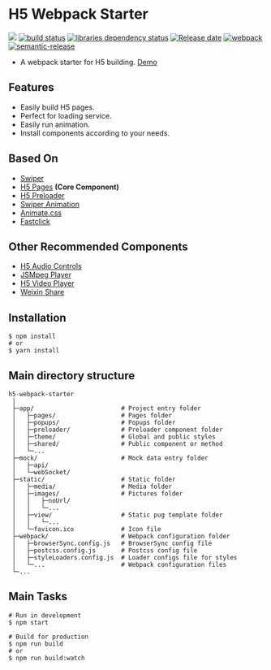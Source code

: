 # H5 Webpack Starter

![][workflows-badge-image]
[![build status][travis-image]][travis-url]
[![libraries dependency status][libraries-status-image]][libraries-status-url]
[![Release date][release-date-image]][release-url]
[![webpack][webpack-image]][webpack-url]
[![semantic-release][semantic-image]][semantic-url]

* A webpack starter for H5 building. [Demo][github-pages-url]

## Features
* Easily build H5 pages.
* Perfect for loading service.
* Easily run animation.
* Install components according to your needs.

## Based On 
* [Swiper](https://github.com/nolimits4web/Swiper)
* [H5 Pages](https://github.com/cycjimmy/h5-pages) **(Core Component)**
* [H5 Preloader](https://github.com/cycjimmy/h5-preloader)
* [Swiper Animation](https://github.com/cycjimmy/swiper-animation)
* [Animate.css](https://github.com/daneden/animate.css)
* [Fastclick](https://github.com/ftlabs/fastclick)

## Other Recommended Components
* [H5 Audio Controls](https://github.com/cycjimmy/h5-audio-controls)
* [JSMpeg Player](https://github.com/cycjimmy/jsmpeg-player)
* [H5 Video Player](https://github.com/cycjimmy/h5-video-player)
* [Weixin Share](https://github.com/cycjimmy/weixin-share)

## Installation
```shell
$ npm install
# or
$ yarn install
```

## Main directory structure
```text
h5-webpack-starter
 │
 ├─app/                        # Project entry folder
 │   ├─pages/                  # Pages folder
 │   ├─popups/                 # Popups folder
 │   ├─preloader/              # Preloader component folder
 │   ├─theme/                  # Global and public styles
 │   ├─shared/                 # Public component or method
 │   └─...
 ├─mock/                       # Mock data entry folder
 │   ├─api/
 │   └─webSocket/
 ├─static/                     # Static folder
 │   ├─media/                  # Media folder
 │   ├─images/                 # Pictures folder
 │   │   ├─noUrl/
 │   │   └─... 
 │   ├─view/                   # Static pug template folder
 │   │   └─...
 │   └─favicon.ico             # Icon file
 ├─webpack/                    # Webpack configuration folder
 │   ├─browserSync.config.js   # BrowserSync config file
 │   ├─postcss.config.js       # Postcss config file
 │   ├─styleLoaders.config.js  # Loader configs file for styles 
 │   └─...                     # Webpack configuration files
 └─...
```

## Main Tasks
```shell
# Run in development
$ npm start

# Build for production
$ npm run build
# or
$ npm run build:watch
```

<!-- Links: -->
[workflows-badge-image]: https://github.com/cycjimmy/h5-webpack-starter/workflows/Test%20CI/badge.svg

[travis-image]: https://img.shields.io/travis/cycjimmy/h5-webpack-starter
[travis-url]: https://travis-ci.org/cycjimmy/h5-webpack-starter

[libraries-status-image]: https://img.shields.io/librariesio/release/github/cycjimmy/h5-webpack-starter
[libraries-status-url]: https://libraries.io/github/cycjimmy/h5-webpack-starter

[release-date-image]: https://img.shields.io/github/release-date/cycjimmy/h5-webpack-starter
[release-url]: https://github.com/cycjimmy/h5-webpack-starter/releases

[webpack-image]: https://img.shields.io/github/package-json/dependency-version/cycjimmy/h5-webpack-starter/dev/webpack
[webpack-url]: https://github.com/webpack/webpack

[semantic-image]: https://img.shields.io/badge/%20%20%F0%9F%93%A6%F0%9F%9A%80-semantic--release-e10079.svg
[semantic-url]: https://github.com/semantic-release/semantic-release

[github-pages-url]: https://cycjimmy.github.io/h5-webpack-starter/
